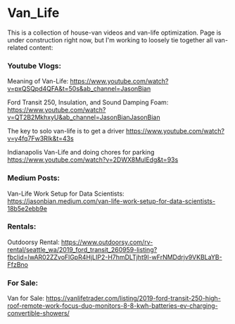 # Van_Life


This is a collection of house-van videos and van-life optimization. 
Page is under construction right now, but I'm working to loosely tie together all van-related content:

### Youtube Vlogs:

Meaning of Van-Life: https://www.youtube.com/watch?v=pxQSQpd4QFA&t=50s&ab_channel=JasonBian

Ford Transit 250, Insulation, and Sound Damping Foam: https://www.youtube.com/watch?v=QT2B2MkhxyU&ab_channel=JasonBianJasonBian

The key to solo van-life is to get a driver https://www.youtube.com/watch?v=y4fq7Fw3Rlk&t=43s

Indianapolis Van-Life and doing chores for parking https://www.youtube.com/watch?v=2DWX8MulEdg&t=93s

### Medium Posts:
Van-Life Work Setup for Data Scientists: https://jasonbian.medium.com/van-life-work-setup-for-data-scientists-18b5e2ebb9e

### Rentals:
Outdoorsy Rental: https://www.outdoorsy.com/rv-rental/seattle_wa/2019_ford_transit_260959-listing?fbclid=IwAR02ZZvoFlGpR4HjLIP2-H7hmDLTjht9I-wFrNMDdrjv9VKBLaYB-FfzBno

### For Sale:
Van for Sale: https://vanlifetrader.com/listing/2019-ford-transit-250-high-roof-remote-work-focus-duo-monitors-8-8-kwh-batteries-ev-charging-convertible-showers/

